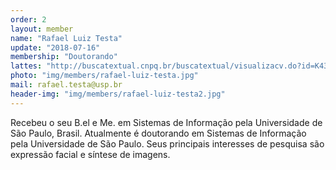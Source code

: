 ```yaml
---
order: 2
layout: member
name: "Rafael Luiz Testa"
update: "2018-07-16"
membership: "Doutorando"
lattes: "http://buscatextual.cnpq.br/buscatextual/visualizacv.do?id=K4316890Y1"
photo: "img/members/rafael-luiz-testa.jpg"
mail: rafael.testa@usp.br
header-img: "img/members/rafael-luiz-testa2.jpg"
---
```


Recebeu o seu B.el e Me. em Sistemas de Informação pela Universidade de São Paulo, Brasil. Atualmente é doutorando em Sistemas de Informação pela Universidade de São Paulo. Seus principais interesses de pesquisa são expressão facial e síntese de imagens.
